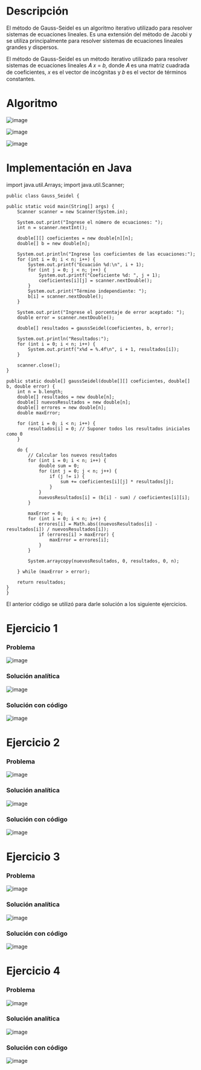 # Descripción

El método de Gauss-Seidel es un algoritmo iterativo utilizado para resolver sistemas de ecuaciones lineales. Es una extensión del método de Jacobi y se utiliza principalmente para resolver sistemas de ecuaciones lineales grandes y dispersos.

El método de Gauss-Seidel es un método iterativo utilizado para resolver sistemas de ecuaciones lineales 
𝐴 𝑥 = 𝑏, donde  𝐴 es una matriz cuadrada de coeficientes,  𝑥 es el vector de incógnitas y  𝑏 es el vector de términos constantes.

# Algoritmo

![image](https://github.com/Jorge11Romero/M-todos-Num-ricos/assets/147437900/052616c3-d150-48fb-aa29-d3e6e9ab6232)

![image](https://github.com/Jorge11Romero/M-todos-Num-ricos/assets/147437900/8e3dfff3-47ca-4b41-ac5a-fd8bf00c523e)

![image](https://github.com/Jorge11Romero/M-todos-Num-ricos/assets/147437900/acfac799-23c9-4e59-b402-25ca87dfb531)


# Implementación en Java

import java.util.Arrays;
    import java.util.Scanner;
    
    public class Gauss_Seidel {
  
    public static void main(String[] args) {
        Scanner scanner = new Scanner(System.in);

        System.out.print("Ingrese el número de ecuaciones: ");
        int n = scanner.nextInt();

        double[][] coeficientes = new double[n][n];
        double[] b = new double[n];

        System.out.println("Ingrese los coeficientes de las ecuaciones:");
        for (int i = 0; i < n; i++) {
            System.out.printf("Ecuación %d:\n", i + 1);
            for (int j = 0; j < n; j++) {
                System.out.printf("Coeficiente %d: ", j + 1);
                coeficientes[i][j] = scanner.nextDouble();
            }
            System.out.print("Término independiente: ");
            b[i] = scanner.nextDouble();
        }

        System.out.print("Ingrese el porcentaje de error aceptado: ");
        double error = scanner.nextDouble();

        double[] resultados = gaussSeidel(coeficientes, b, error);

        System.out.println("Resultados:");
        for (int i = 0; i < n; i++) {
            System.out.printf("x%d = %.4f\n", i + 1, resultados[i]);
        }

        scanner.close();
    }

    public static double[] gaussSeidel(double[][] coeficientes, double[] b, double error) {
        int n = b.length;
        double[] resultados = new double[n];
        double[] nuevosResultados = new double[n];
        double[] errores = new double[n];
        double maxError;

        for (int i = 0; i < n; i++) {
            resultados[i] = 0; // Suponer todos los resultados iniciales como 0
        }

        do {
            // Calcular los nuevos resultados
            for (int i = 0; i < n; i++) {
                double sum = 0;
                for (int j = 0; j < n; j++) {
                    if (j != i) {
                        sum += coeficientes[i][j] * resultados[j];
                    }
                }
                nuevosResultados[i] = (b[i] - sum) / coeficientes[i][i];
            }

            maxError = 0;
            for (int i = 0; i < n; i++) {
                errores[i] = Math.abs((nuevosResultados[i] - resultados[i]) / nuevosResultados[i]);
                if (errores[i] > maxError) {
                    maxError = errores[i];
                }
            }

            System.arraycopy(nuevosResultados, 0, resultados, 0, n);

        } while (maxError > error);

        return resultados;
    }
    }



El anterior código se utilizó para darle solución a los siguiente ejercicios. 

# Ejercicio 1

### Problema

![image](https://github.com/Jorge11Romero/M-todos-Num-ricos/assets/147437900/4cbd4f9e-ea75-46a0-b856-2d782a2f03b9)

### Solución analítica

![image](https://github.com/Jorge11Romero/M-todos-Num-ricos/assets/147437900/57d7815d-9a87-47c4-b6ee-e4c6c28ecf6c)

### Solución con código

![image](https://github.com/Jorge11Romero/M-todos-Num-ricos/assets/147437900/c3b02a10-6941-4c22-903f-c3f4feb64d66)


# Ejercicio 2

### Problema

![image](https://github.com/Jorge11Romero/M-todos-Num-ricos/assets/147437900/d259828d-71dc-4fa6-979d-7a369f725f8d)

### Solución analítica

![image](https://github.com/Jorge11Romero/M-todos-Num-ricos/assets/147437900/cb69809f-b11e-4ef0-8f7a-a65334711bce)

### Solución con código

![image](https://github.com/Jorge11Romero/M-todos-Num-ricos/assets/147437900/9f3b8eca-1a31-4d19-a05b-b87cfc8eecb6)


# Ejercicio 3

### Problema

![image](https://github.com/Jorge11Romero/M-todos-Num-ricos/assets/147437900/3b0a1a49-be6f-45f3-8f42-5a10d1ad0f60)

### Solución analítica

![image](https://github.com/Jorge11Romero/M-todos-Num-ricos/assets/147437900/d17a1ab8-5e0f-4388-a44d-b99ff59f8d7d)

### Solución con código

![image](https://github.com/Jorge11Romero/M-todos-Num-ricos/assets/147437900/9e4de426-a38c-4c4e-a964-75be11fc3666)


# Ejercicio 4

### Problema

![image](https://github.com/Jorge11Romero/M-todos-Num-ricos/assets/147437900/5e7c688b-de43-4554-a4bf-b1272722a61c)

### Solución analítica

![image](https://github.com/Jorge11Romero/M-todos-Num-ricos/assets/147437900/a52a125b-b3a7-44bd-86f8-16b3c6b3eee2)

### Solución con código

![image](https://github.com/Jorge11Romero/M-todos-Num-ricos/assets/147437900/ea410bbf-3e96-44e1-873d-8fa0ae765f1d)


